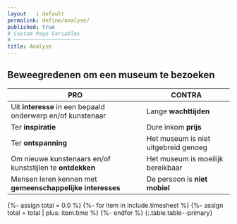 ```yaml
---
layout   : default
permalink: define/analyse/
published: true
# Custom Page Variables
# ─────────────────────
title: Analyse
---
```


Beweegredenen om een museum te bezoeken
---

|   PRO   |   CONTRA   |
|   ---   |   ---   |
|   Uit **interesse** in een bepaald onderwerp en/of kunstenaar     |   Lange **wachttijden**   |
|   Ter **inspiratie**    |    Dure inkom **prijs**   |
|   Ter **ontspanning**    |   Het museum is niet uitgebreid genoeg   |
|   Om nieuwe kunstenaars en/of kunststijlen te **ontdekken**    |    Het museum is moeilijk bereikbaar   |
|   Mensen leren kennen met **gemeenschappelijke interesses**    |    De persoon is **niet mobiel**   |





{%- assign total = 0.0 %}
{%- for item in include.timesheet %}
{%- assign total = total | plus: item.time %}
{%- endfor %}
{:.table.table--primary}

